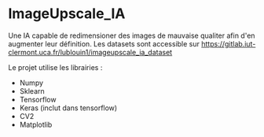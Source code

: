 # ImageUpscale_IA

Une IA capable de redimensioner des images de mauvaise qualiter afin d'en augmenter leur définition.
Les datasets sont accessible sur https://gitlab.iut-clermont.uca.fr/lublouin1/imageupscale_ia_dataset

Le projet utilise les librairies :
- Numpy
- Sklearn
- Tensorflow
- Keras (inclut dans tensorflow)
- CV2
- Matplotlib